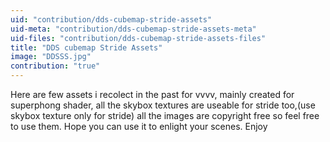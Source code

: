 ```yaml
---
uid: "contribution/dds-cubemap-stride-assets"
uid-meta: "contribution/dds-cubemap-stride-assets-meta"
uid-files: "contribution/dds-cubemap-stride-assets-files"
title: "DDS cubemap Stride Assets"
image: "DDSSS.jpg"
contribution: "true"
---
```


Here are few assets i recolect in the past for vvvv, mainly created for superphong shader, all the skybox textures are useable for stride too,(use skybox texture only for stride) all the images are copyright free so feel free to use them.
Hope you can use it to enlight your scenes.
Enjoy
